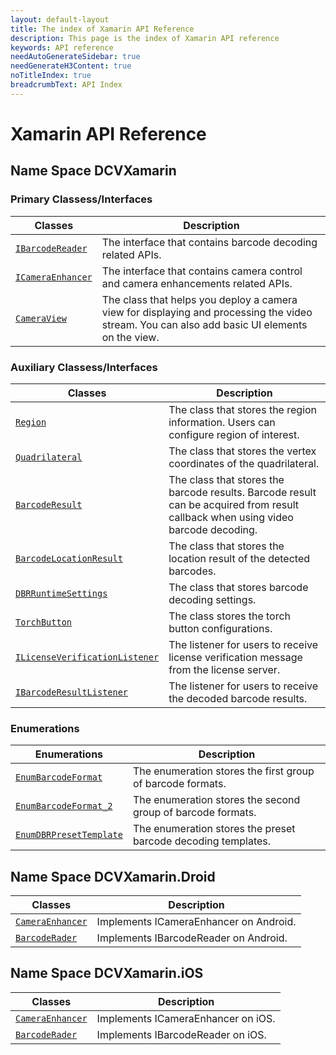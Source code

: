 ```yaml
---
layout: default-layout
title: The index of Xamarin API Reference
description: This page is the index of Xamarin API reference
keywords: API reference
needAutoGenerateSidebar: true
needGenerateH3Content: true
noTitleIndex: true
breadcrumbText: API Index
---
```


# Xamarin API Reference

## Name Space DCVXamarin

### Primary Classess/Interfaces

| Classes | Description |
| ------- | ----------- |
| [`IBarcodeReader`](barcode-reader.md) | The interface that contains barcode decoding related APIs. |
| [`ICameraEnhancer`](camera-enhancer.md) | The interface that contains camera control and camera enhancements related APIs. |
| [`CameraView`](camera-view.md) | The class that helps you deploy a camera view for displaying and processing the video stream. You can also add basic UI elements on the view. |

### Auxiliary Classess/Interfaces

| Classes | Description |
| ------- | ----------- |
| [`Region`](class-region.md) | The class that stores the region information. Users can configure region of interest. |
| [`Quadrilateral`](class-quadrilateral.md) | The class that stores the vertex coordinates of the quadrilateral.|
| [`BarcodeResult`](class-barcode-result.md) | The class that stores the barcode results. Barcode result can be acquired from result callback when using video barcode decoding. |
| [`BarcodeLocationResult`](class-barcode-location-result.md) | The class that stores the location result of the detected barcodes. |
| [`DBRRuntimeSettings`](class-dbr-runtime-settings.md) | The class that stores barcode decoding settings. |
| [`TorchButton`](class-torch-button.md) | The class stores the torch button configurations. |
| [`ILicenseVerificationListener`](interface-license-verification-listener.md) | The listener for users to receive license verification message from the license server. |
| [`IBarcodeResultListener`](interface-barcode-result-listener.md) | The listener for users to receive the decoded barcode results. |

### Enumerations

| Enumerations | Description |
| ------------ | ----------- |
| [`EnumBarcodeFormat`](enum-barcode-format.md) | The enumeration stores the first group of barcode formats. |
| [`EnumBarcodeFormat_2`](enum-barcode-format2.md) | The enumeration stores the second group of barcode formats. |
| [`EnumDBRPresetTemplate`](enum-dbr-preset-template.md) | The enumeration stores the preset barcode decoding templates. |

## Name Space DCVXamarin.Droid

| Classes | Description |
| ------- | ----------- |
| [`CameraEnhancer`](camera-enhancer.md) | Implements ICameraEnhancer on Android. |
| [`BarcodeRader`](barcode-reader.md) | Implements IBarcodeReader on Android. |

## Name Space DCVXamarin.iOS

| Classes | Description |
| ------- | ----------- |
| [`CameraEnhancer`](camera-enhancer.md) | Implements ICameraEnhancer on iOS. |
| [`BarcodeRader`](barcode-reader.md) | Implements IBarcodeReader on iOS. |
